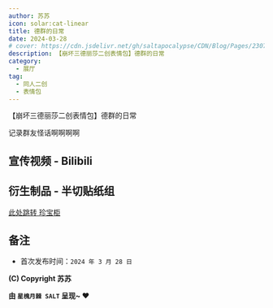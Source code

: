 ```yaml
---
author: 苏苏
icon: solar:cat-linear
title: 德群的日常
date: 2024-03-28
# cover: https://cdn.jsdelivr.net/gh/saltapocalypse/CDN/Blog/Pages/230716/Cover.png
description: 【崩坏三德丽莎二创表情包】德群的日常
category:
  - 展厅
tag:
  - 同人二创
  - 表情包
---
```


【崩坏三德丽莎二创表情包】德群的日常

<!-- more -->

记录群友怪话啊啊啊啊

## 宣传视频 - Bilibili

<BiliBili bvid="BV1zq421A7EL"/>

## 衍生制品 - 半切贴纸组

[此处跳转 珍宝柜](/cabinet/2403-DailyEmojis.md)

## 备注

- 首次发布时间：`2024 年 3 月 28 日`

**(C) Copyright 苏苏**

**由 `星槐月棘 SALT` 呈现~ :heart:**
